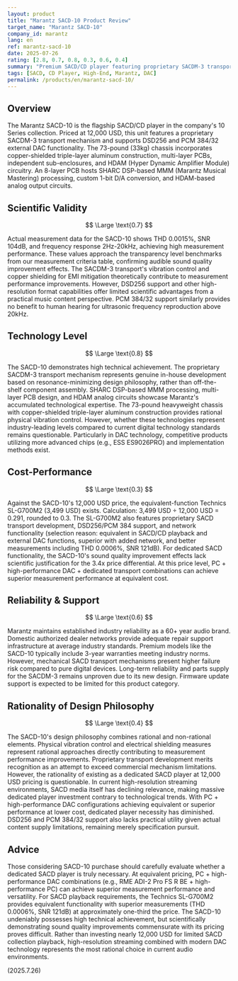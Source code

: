 ```yaml
---
layout: product
title: "Marantz SACD-10 Product Review"
target_name: "Marantz SACD-10"
company_id: marantz
lang: en
ref: marantz-sacd-10
date: 2025-07-26
rating: [2.8, 0.7, 0.8, 0.3, 0.6, 0.4]
summary: "Premium SACD/CD player featuring proprietary SACDM-3 transport. While technically accomplished, cost-performance concerns and questionable dedicated player necessity challenge its value proposition."
tags: [SACD, CD Player, High-End, Marantz, DAC]
permalink: /products/en/marantz-sacd-10/
---
```


## Overview

The Marantz SACD-10 is the flagship SACD/CD player in the company's 10 Series collection. Priced at 12,000 USD, this unit features a proprietary SACDM-3 transport mechanism and supports DSD256 and PCM 384/32 external DAC functionality. The 73-pound (33kg) chassis incorporates copper-shielded triple-layer aluminum construction, multi-layer PCBs, independent sub-enclosures, and HDAM (Hyper Dynamic Amplifier Module) circuitry. An 8-layer PCB hosts SHARC DSP-based MMM (Marantz Musical Mastering) processing, custom 1-bit D/A conversion, and HDAM-based analog output circuits.

## Scientific Validity

$$ \Large \text{0.7} $$

Actual measurement data for the SACD-10 shows THD 0.0015%, SNR 104dB, and frequency response 2Hz-20kHz, achieving high measurement performance. These values approach the transparency level benchmarks from our measurement criteria table, confirming audible sound quality improvement effects. The SACDM-3 transport's vibration control and copper shielding for EMI mitigation theoretically contribute to measurement performance improvements. However, DSD256 support and other high-resolution format capabilities offer limited scientific advantages from a practical music content perspective. PCM 384/32 support similarly provides no benefit to human hearing for ultrasonic frequency reproduction above 20kHz.

## Technology Level

$$ \Large \text{0.8} $$

The SACD-10 demonstrates high technical achievement. The proprietary SACDM-3 transport mechanism represents genuine in-house development based on resonance-minimizing design philosophy, rather than off-the-shelf component assembly. SHARC DSP-based MMM processing, multi-layer PCB design, and HDAM analog circuits showcase Marantz's accumulated technological expertise. The 73-pound heavyweight chassis with copper-shielded triple-layer aluminum construction provides rational physical vibration control. However, whether these technologies represent industry-leading levels compared to current digital technology standards remains questionable. Particularly in DAC technology, competitive products utilizing more advanced chips (e.g., ESS ES9026PRO) and implementation methods exist.

## Cost-Performance

$$ \Large \text{0.3} $$

Against the SACD-10's 12,000 USD price, the equivalent-function Technics SL-G700M2 (3,499 USD) exists. Calculation: 3,499 USD ÷ 12,000 USD = 0.291, rounded to 0.3. The SL-G700M2 also features proprietary SACD transport development, DSD256/PCM 384 support, and network functionality (selection reason: equivalent in SACD/CD playback and external DAC functions, superior with added network, and better measurements including THD 0.0006%, SNR 121dB). For dedicated SACD functionality, the SACD-10's sound quality improvement effects lack scientific justification for the 3.4x price differential. At this price level, PC + high-performance DAC + dedicated transport combinations can achieve superior measurement performance at equivalent cost.

## Reliability & Support

$$ \Large \text{0.6} $$

Marantz maintains established industry reliability as a 60+ year audio brand. Domestic authorized dealer networks provide adequate repair support infrastructure at average industry standards. Premium models like the SACD-10 typically include 3-year warranties meeting industry norms. However, mechanical SACD transport mechanisms present higher failure risk compared to pure digital devices. Long-term reliability and parts supply for the SACDM-3 remains unproven due to its new design. Firmware update support is expected to be limited for this product category.

## Rationality of Design Philosophy

$$ \Large \text{0.4} $$

The SACD-10's design philosophy combines rational and non-rational elements. Physical vibration control and electrical shielding measures represent rational approaches directly contributing to measurement performance improvements. Proprietary transport development merits recognition as an attempt to exceed commercial mechanism limitations. However, the rationality of existing as a dedicated SACD player at 12,000 USD pricing is questionable. In current high-resolution streaming environments, SACD media itself has declining relevance, making massive dedicated player investment contrary to technological trends. With PC + high-performance DAC configurations achieving equivalent or superior performance at lower cost, dedicated player necessity has diminished. DSD256 and PCM 384/32 support also lacks practical utility given actual content supply limitations, remaining merely specification pursuit.

## Advice

Those considering SACD-10 purchase should carefully evaluate whether a dedicated SACD player is truly necessary. At equivalent pricing, PC + high-performance DAC combinations (e.g., RME ADI-2 Pro FS R BE + high-performance PC) can achieve superior measurement performance and versatility. For SACD playback requirements, the Technics SL-G700M2 provides equivalent functionality with superior measurements (THD 0.0006%, SNR 121dB) at approximately one-third the price. The SACD-10 undeniably possesses high technical achievement, but scientifically demonstrating sound quality improvements commensurate with its pricing proves difficult. Rather than investing nearly 12,000 USD for limited SACD collection playback, high-resolution streaming combined with modern DAC technology represents the most rational choice in current audio environments.

(2025.7.26)
